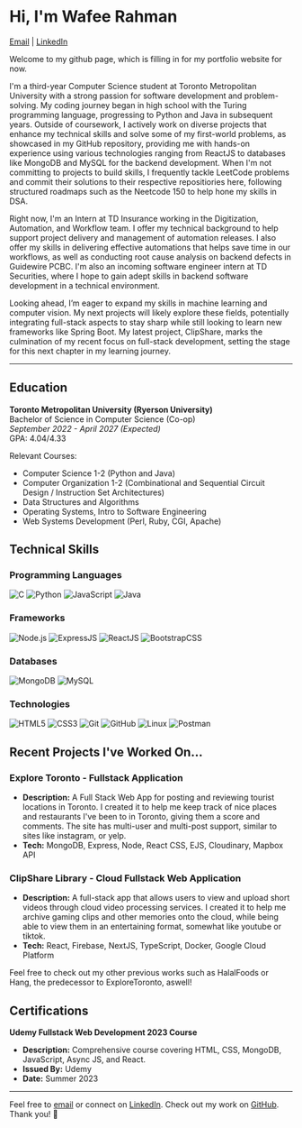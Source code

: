 # Hi, I'm Wafee Rahman

[Email](mailto:wafee.rahman842@gmail.com) | [LinkedIn](https://www.linkedin.com/in/wafee-rahman-772108270/)

Welcome to my github page, which is filling in for my portfolio website for now.

I'm a third-year Computer Science student at Toronto Metropolitan University with a strong passion for software development and problem-solving. My coding journey began in high school with the Turing programming language, progressing to Python and Java in subsequent years. Outside of coursework, I actively work on diverse projects that enhance my technical skills and solve some of my first-world problems, as showcased in my GitHub repository, providing me with hands-on experience using various technologies ranging from ReactJS to  databases like MongoDB and MySQL for the backend development. When I'm not committing to projects to build skills, I frequently tackle LeetCode problems and commit their solutions to their respective repositiories here, following structured roadmaps such as the Neetcode 150 to help hone my skills in DSA.

Right now, I'm an Intern at TD Insurance working in the Digitization, Automation, and Workflow team. I offer my technical background to help support project delivery and management of automation releases. I also offer my skills in delivering effective automations that helps save time in our workflows, as well as conducting root cause analysis on backend defects in Guidewire PCBC. I'm also an incoming software engineer intern at TD Securities, where I hope to gain adept skills in backend software development in a technical environment. 

Looking ahead, I’m eager to expand my skills in machine learning and computer vision. My next projects will likely explore these fields, potentially integrating full-stack aspects to stay sharp while still looking to learn new frameworks like Spring Boot. My latest project, ClipShare, marks the culmination of my recent focus on full-stack development, setting the stage for this next chapter in my learning journey.

---

## Education

**Toronto Metropolitan University (Ryerson University)**  
Bachelor of Science in Computer Science (Co-op)  
*September 2022 - April 2027 (Expected)*  
GPA: 4.04/4.33  

Relevant Courses: 
- Computer Science 1-2 (Python and Java)
- Computer Organization 1-2 (Combinational and Sequential Circuit Design / Instruction Set Architectures) 
- Data Structures and Algorithms
- Operating Systems, Intro to Software Engineering
- Web Systems Development (Perl, Ruby, CGI, Apache) 

## Technical Skills

### Programming Languages
![C](https://img.shields.io/badge/C-%232370ED.svg?style=for-the-badge&logo=c&logoColor=white)
![Python](https://img.shields.io/badge/Python-%2314354C.svg?style=for-the-badge&logo=python&logoColor=white)
![JavaScript](https://img.shields.io/badge/JavaScript-%23F7DF1E.svg?style=for-the-badge&logo=javascript&logoColor=black)
![Java](https://img.shields.io/badge/Java-%23007396.svg?style=for-the-badge&logo=java&logoColor=white)

### Frameworks
![Node.js](https://img.shields.io/badge/Node.js-%23339933.svg?style=for-the-badge&logo=node.js&logoColor=white)
![ExpressJS](https://img.shields.io/badge/Express.js-%23000000.svg?style=for-the-badge&logo=express&logoColor=white)
![ReactJS](https://img.shields.io/badge/React-%2361DAFB.svg?style=for-the-badge&logo=react&logoColor=black)
![BootstrapCSS](https://img.shields.io/badge/Bootstrap-%237952B3.svg?style=for-the-badge&logo=bootstrap&logoColor=white)
    
### Databases
![MongoDB](https://img.shields.io/badge/MongoDB-%2347A248.svg?style=for-the-badge&logo=mongodb&logoColor=white)
![MySQL](https://img.shields.io/badge/MySQL-%234479A1.svg?style=for-the-badge&logo=mysql&logoColor=white)

### Technologies
![HTML5](https://img.shields.io/badge/HTML5-%23E34F26.svg?style=for-the-badge&logo=html5&logoColor=white)
![CSS3](https://img.shields.io/badge/CSS-%231572B6.svg?style=for-the-badge&logo=css3&logoColor=white)
![Git](https://img.shields.io/badge/Git-%23F05033.svg?style=for-the-badge&logo=git&logoColor=white)
![GitHub](https://img.shields.io/badge/GitHub-%23121011.svg?style=for-the-badge&logo=github&logoColor=white)
![Linux](https://img.shields.io/badge/Linux-%23FCC624.svg?style=for-the-badge&logo=linux&logoColor=black) 
![Postman](https://img.shields.io/badge/Postman-%23FF6C37.svg?style=for-the-badge&logo=postman&logoColor=white)

## Recent Projects I've Worked On...

### Explore Toronto - Fullstack Application
- **Description:** A Full Stack Web App for posting and reviewing tourist locations in Toronto. I created it to help me keep track of nice places and restaurants I've been to in Toronto, giving them a score and comments. The site has multi-user and multi-post support, similar to sites like instagram, or yelp. 
- **Tech:** MongoDB, Express, Node, React CSS, EJS, Cloudinary, Mapbox API

### ClipShare Library - Cloud Fullstack Web Application
- **Description:** A full-stack app that allows users to view and upload short videos through cloud video processing services. I created it to help me archive gaming clips and other memories onto the cloud, while being able to view them in an entertaining format, somewhat like youtube or tiktok. 
- **Tech:** React, Firebase, NextJS, TypeScript, Docker, Google Cloud Platform

Feel free to check out my other previous works such as HalalFoods or Hang, the predecessor to ExploreToronto, aswell!

## Certifications

**Udemy Fullstack Web Development 2023 Course**
- **Description:** Comprehensive course covering HTML, CSS, MongoDB, JavaScript, Async JS, and React.
- **Issued By:** Udemy
- **Date:** Summer 2023

---

Feel free to [email](mailto:wafee.rahman842@gmail.com) or connect on [LinkedIn](https://www.linkedin.com/in/wafeerahman/). Check out my work on [GitHub](https://github.com/WafeeRahman). Thank you! 🚀

